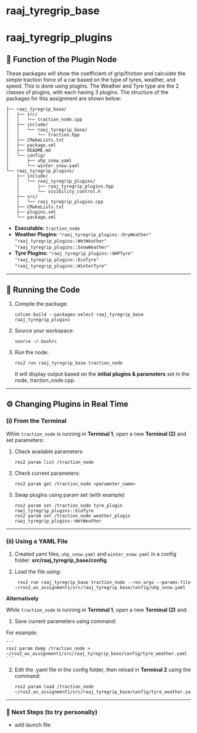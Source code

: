 # raaj_tyregrip_base
# raaj_tyregrip_plugins
## 🎯️ Function of the Plugin Node
These packages will show the coefficient of grip/friction and calculate 
the simple traction force of a car based on the type of tyres, weather, 
and speed. This is done using plugins. The Weather and Tyre type are 
the 2 classes of plugins, with each having 3 plugins. The structure of 
the packages for this assignment are shown below:

```
├── raaj_tyregrip_base/
│   ├── src/
│   │   └── traction_node.cpp
│   ├── include/
│   │   └── raaj_tyregrip_base/
│   │       └── traction.hpp
│   ├── CMakeLists.txt
│   ├── package.xml
│   ├── README.md
│   └── config/
│       ├── uhp_snow.yaml
│       └── winter_snow.yaml
└── raaj_tyregrip_plugins/
    ├── include/
    │   └── raaj_tyregrip_plugins/
    │       ├── raaj_tyregrip_plugins.hpp
    │       └── visibility_control.h
    ├── src/
    │   └── raaj_tyregrip_plugins.cpp
    ├── CMakeLists.txt
    ├── plugins.xml
    └── package.xml
```

-   **Executable:** `traction_node`
-   **Weather Plugins:** `"raaj_tyregrip_plugins::DryWeather"`  
			 `"raaj_tyregrip_plugins::WetWeather"`  
			 `"raaj_tyregrip_plugins::SnowWeather"`  
-   **Tyre Plugins:** `"raaj_tyregrip_plugins::UHPTyre"`  
		      `"raaj_tyregrip_plugins::EcoTyre"`  
		      `"raaj_tyregrip_plugins::WinterTyre"`  

------------------------------------------------------------------------

## 🚀 Running the Code

1.  Compile the package:

    ```
    colcon build --packages-select raaj_tyregrip_base raaj_tyregrip_plugins
    ```

2.  Source your workspace:

    ```
    source ~/.bashrc
    ```

3.  Run the node:

    ```
    ros2 run raaj_tyregrip_base traction_node
    ```

    It will display output based on the **initial plugins & parameters** 
    set in the node, traction_node.cpp.

------------------------------------------------------------------------

## ⚙️ Changing Plugins in Real Time

### (i) From the Terminal

While `traction_node` is running in **Terminal 1**, open a new
**Terminal (2)** and set parameters:

1.  Check available parameters:

    ```
    ros2 param list /traction_node
    ```

2.  Check current parameters:

    ```
    ros2 param get /traction_node <parameter_name>
    ```
    
3.  Swap plugins using param set (with example)

    ```
    ros2 param set /traction_node tyre_plugin raaj_tyregrip_plugins::EcoTyre
    ros2 param set /traction_node weather_plugin raaj_tyregrip_plugins::WetWeather
    ```

------------------------------------------------------------------------

### (ii) Using a YAML File

1. Created yaml files, `uhp_snow.yaml` and `winter_snow.yaml` in a config 
   folder: **src/raaj_tyregrip_base/config**.
   
2. Load the file using: 

   ```
    ros2 run raaj_tyregrip_base traction_node --ros-args --params-file ~/ros2_ws_assignment1/src/raaj_tyregrip_base/config/uhp_snow.yaml
    ```
    
**Alternatively**

While `traction_node` is running in **Terminal 1**, open a new
**Terminal (2)** and:

1. Save current parameters using command:

For example:

    ```
    ros2 param dump /traction_node > ~/ros2_ws_assignment1/src/raaj_tyregrip_base/config/tyre_weather.yaml
    ```

2. Edit the .yaml file in the config folder, then reload in 
   **Terminal 2** using the command:

    ```
    ros2 param load /traction_node ~/ros2_ws_assignment1/src/raaj_tyregrip_base/config/tyre_weather.yaml
    ```

------------------------------------------------------------------------

### 🔮 Next Steps (to try personally)

-   add launch file
